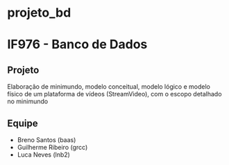 # projeto_bd

# IF976 - Banco de Dados

## Projeto

Elaboração de minimundo, modelo conceitual, modelo lógico e modelo físico de um plataforma de vídeos (StreamVideo), com o escopo detalhado no minimundo

## Equipe

* Breno Santos (baas)
* Guilherme Ribeiro (grcc)
* Luca Neves (lnb2)
